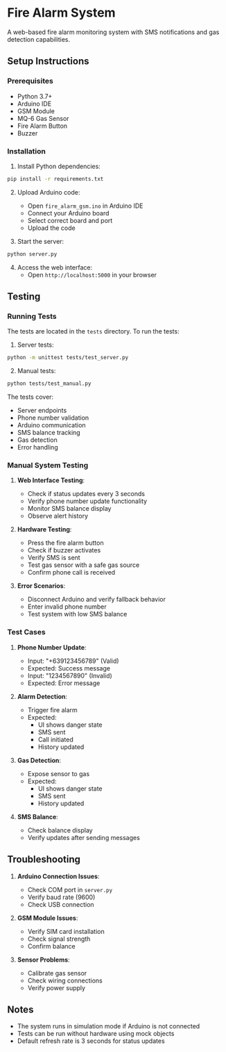 # Fire Alarm System

A web-based fire alarm monitoring system with SMS notifications and gas detection capabilities.

## Setup Instructions

### Prerequisites
- Python 3.7+
- Arduino IDE
- GSM Module
- MQ-6 Gas Sensor
- Fire Alarm Button
- Buzzer

### Installation

1. Install Python dependencies:
```bash
pip install -r requirements.txt
```

2. Upload Arduino code:
   - Open `fire_alarm_gsm.ino` in Arduino IDE
   - Connect your Arduino board
   - Select correct board and port
   - Upload the code

3. Start the server:
```bash
python server.py
```

4. Access the web interface:
   - Open `http://localhost:5000` in your browser

## Testing

### Running Tests

The tests are located in the `tests` directory. To run the tests:

1. Server tests:
```bash
python -m unittest tests/test_server.py
```

2. Manual tests:
```bash
python tests/test_manual.py
```

The tests cover:
- Server endpoints
- Phone number validation
- Arduino communication
- SMS balance tracking
- Gas detection
- Error handling

### Manual System Testing

1. **Web Interface Testing**:
   - Check if status updates every 3 seconds
   - Verify phone number update functionality
   - Monitor SMS balance display
   - Observe alert history

2. **Hardware Testing**:
   - Press the fire alarm button
   - Check if buzzer activates
   - Verify SMS is sent
   - Test gas sensor with a safe gas source
   - Confirm phone call is received

3. **Error Scenarios**:
   - Disconnect Arduino and verify fallback behavior
   - Enter invalid phone number
   - Test system with low SMS balance

### Test Cases

1. **Phone Number Update**:
   - Input: "+639123456789" (Valid)
   - Expected: Success message
   - Input: "1234567890" (Invalid)
   - Expected: Error message

2. **Alarm Detection**:
   - Trigger fire alarm
   - Expected: 
     - UI shows danger state
     - SMS sent
     - Call initiated
     - History updated

3. **Gas Detection**:
   - Expose sensor to gas
   - Expected:
     - UI shows danger state
     - SMS sent
     - History updated

4. **SMS Balance**:
   - Check balance display
   - Verify updates after sending messages

## Troubleshooting

1. **Arduino Connection Issues**:
   - Check COM port in `server.py`
   - Verify baud rate (9600)
   - Check USB connection

2. **GSM Module Issues**:
   - Verify SIM card installation
   - Check signal strength
   - Confirm balance

3. **Sensor Problems**:
   - Calibrate gas sensor
   - Check wiring connections
   - Verify power supply

## Notes

- The system runs in simulation mode if Arduino is not connected
- Tests can be run without hardware using mock objects
- Default refresh rate is 3 seconds for status updates